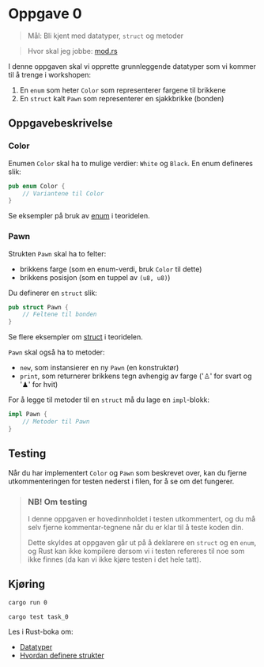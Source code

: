 # Oppgave 0
> Mål: Bli kjent med datatyper, `struct` og metoder

> Hvor skal jeg jobbe: [mod.rs](mod.rs)

I denne oppgaven skal vi opprette grunnleggende datatyper som vi kommer til å trenge i workshopen:

1. En `enum` som heter `Color` som representerer fargene til brikkene
2. En `struct` kalt `Pawn` som representerer en sjakkbrikke (bonden)

## Oppgavebeskrivelse

### Color
Enumen `Color` skal ha to mulige verdier: `White` og `Black`. En enum defineres slik:

```rust
pub enum Color {
    // Variantene til Color
}
```
Se eksempler på bruk av [enum](../../doc/teori/4-match.md) i teoridelen.

### Pawn
Strukten `Pawn` skal ha to felter:
- brikkens farge (som en enum-verdi, bruk `Color` til dette)
- brikkens posisjon (som en tuppel av `(u8, u8)`)

Du definerer en `struct` slik:

```rust
pub struct Pawn {
    // Feltene til bonden
}
```

Se flere eksempler om [struct](../../doc/teori/5-struct-og-trait.md) i teoridelen.

`Pawn` skal også ha to metoder:

- `new`, som instansierer en ny `Pawn` (en konstruktør)
- `print`, som returnerer brikkens tegn avhengig av farge ('♙' for svart og '♟' for hvit)

For å legge til metoder til en `struct` må du lage en `impl`-blokk:
```rust
impl Pawn {
    // Metoder til Pawn
}
```

## Testing

Når du har implementert `Color` og `Pawn` som beskrevet over, kan du fjerne utkommenteringen for testen nederst i filen, for å se om det fungerer.

> ### NB! Om testing
> I denne oppgaven er hovedinnholdet i testen utkommentert, og du må selv fjerne kommentar-tegnene når du er klar til
å teste koden din.
> 
> Dette skyldes at oppgaven går ut på å deklarere en `struct` og en `enum`, og Rust kan ikke kompilere dersom
> vi i testen refereres til noe som ikke finnes (da kan vi ikke kjøre testen i det hele tatt).

## Kjøring
```bash
cargo run 0
```
```bash
cargo test task_0
```

Les i Rust-boka om:
- [Datatyper](https://doc.rust-lang.org/book/ch03-02-data-types.html)
- [Hvordan definere strukter](https://doc.rust-lang.org/book/ch05-01-defining-structs.html)